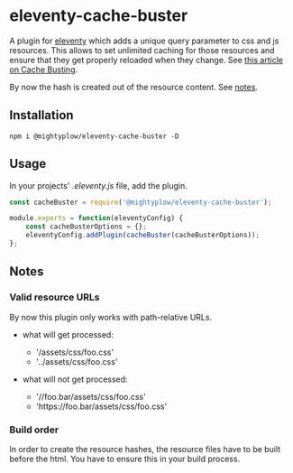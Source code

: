 # eleventy-cache-buster

A plugin for [eleventy](https://github.com/11ty/eleventy/) which adds a unique query parameter to css and js resources. 
This allows to set unlimited caching for those resources and ensure that they get properly reloaded when they change.
See [this article on Cache Busting](https://www.keycdn.com/support/what-is-cache-busting/).

By now the hash is created out of the resource content. See [notes](#notes).

## Installation
````
npm i @mightyplow/eleventy-cache-buster -D
````

## Usage

In your projects' _.eleventy.js_ file, add the plugin.

````.js
const cacheBuster = require('@mightyplow/eleventy-cache-buster');

module.exports = function(eleventyConfig) {
    const cacheBusterOptions = {};
    eleventyConfig.addPlugin(cacheBuster(cacheBusterOptions));
};

````

## Notes

### Valid resource URLs

By now this plugin only works with path-relative URLs.
- what will get processed:
    - '/assets/css/foo.css'
    - '../assets/css/foo.css'

- what will not get processed:
    - '//foo.bar/assets/css/foo.css'
    - 'https&#58;//foo.bar/assets/css/foo.css'

### Build order

In order to create the resource hashes, the resource files have to be built
before the html. You have to ensure this in your build process.
